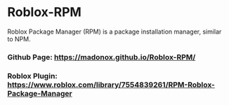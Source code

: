 # Roblox-RPM
Roblox Package Manager (RPM) is a package installation manager, similar to NPM.

### Github Page: https://madonox.github.io/Roblox-RPM/
### Roblox Plugin: https://www.roblox.com/library/7554839261/RPM-Roblox-Package-Manager
